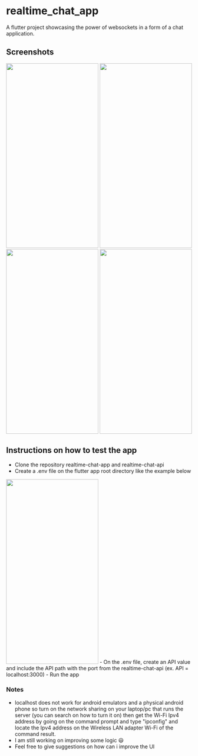 # realtime_chat_app

A flutter project showcasing the power of websockets in a form of a chat application.

## Screenshots

<span>
  <img src="https://user-images.githubusercontent.com/68814603/220502854-56320274-4876-40f2-ac0f-d15439117873.jpg"  width="250" height="500">
  <img src="https://user-images.githubusercontent.com/68814603/220503190-c4a40477-7bad-471d-ab6d-f3ba1b321d61.jpg"  width="250" height="500">
  <img src="https://user-images.githubusercontent.com/68814603/220503325-819fd9a9-79aa-4fc9-8ac3-d0031d302916.jpg"  width="250" height="500">
  <img src="https://user-images.githubusercontent.com/68814603/220503445-5c0aa29b-c39e-4db5-b340-c8a6439b2410.jpg"  width="250" height="500">
</span>

## Instructions on how to test the app
- Clone the repository realtime-chat-app and realtime-chat-api
- Create a .env file on the flutter app root directory like the example below
<img src="https://user-images.githubusercontent.com/68814603/220503735-6ad92b66-c22f-4a19-9bdc-72795c6dc762.png"  width="250" height="500">
- On the .env file, create an API value and include the API path with the port from the realtime-chat-api (ex. API = localhost:3000)
- Run the app

### Notes
- localhost does not work for android emulators and a physical android phone so turn on the network sharing on your laptop/pc that runs the server (you can search on how to turn it on) then get the Wi-Fi Ipv4 address by going on the command prompt and type "ipconfig" and locate the Ipv4 address on the Wireless LAN adapter Wi-Fi of the command result.
- I am still working on improving some logic :smiley:
- Feel free to give suggestions on how can i improve the UI
